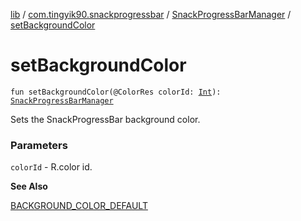 [lib](../../index.md) / [com.tingyik90.snackprogressbar](../index.md) / [SnackProgressBarManager](index.md) / [setBackgroundColor](./set-background-color.md)

# setBackgroundColor

`fun setBackgroundColor(@ColorRes colorId: `[`Int`](https://kotlinlang.org/api/latest/jvm/stdlib/kotlin/-int/index.html)`): `[`SnackProgressBarManager`](index.md)

Sets the SnackProgressBar background color.

### Parameters

`colorId` - R.color id.

**See Also**

[BACKGROUND_COLOR_DEFAULT](-b-a-c-k-g-r-o-u-n-d_-c-o-l-o-r_-d-e-f-a-u-l-t.md)

